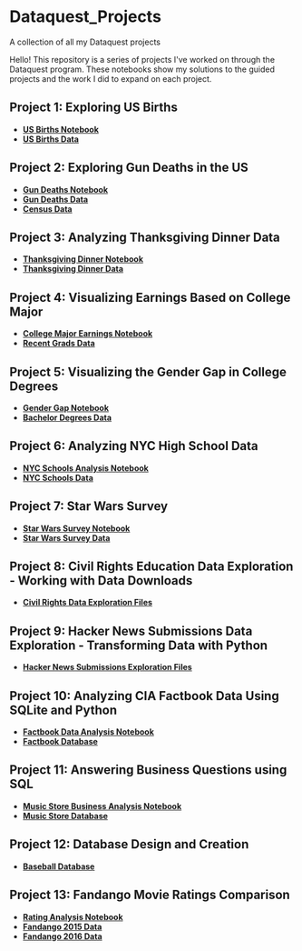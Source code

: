 # Dataquest_Projects
A collection of all my Dataquest projects

Hello! This repository is a series of projects I've worked on through the Dataquest program. These notebooks show my solutions to the guided projects and the work I did to expand on each project.

## Project 1: Exploring US Births
 - __[US Births Notebook](https://github.com/fcdiomede/Dataquest_Projects/blob/master/Project_1/US_Births_GP.ipynb)__
 - __[US Births Data](https://github.com/fcdiomede/Dataquest_Projects/blob/master/Project_1/US_births_1994-2003_CDC_NCHS.csv)__
 
 ## Project 2: Exploring Gun Deaths in the US
  - __[Gun Deaths Notebook](https://github.com/fcdiomede/Dataquest_Projects/blob/master/Project_2/Gun_Deaths_GP.ipynb)__
  - __[Gun Deaths Data](https://github.com/fcdiomede/Dataquest_Projects/blob/master/guns.csv)__
  - __[Census Data](https://github.com/fcdiomede/Dataquest_Projects/blob/master/Project_2/census.csv)__
  
  ## Project 3: Analyzing Thanksgiving Dinner Data
 - __[Thanksgiving Dinner Notebook](https://github.com/fcdiomede/Dataquest_Projects/blob/master/Project_3/Thanksgiving_Dinner_GP.ipynb)__
 - __[Thanksgiving Dinner Data](https://github.com/fcdiomede/Dataquest_Projects/blob/master/Project_3/thanksgiving.csv)__
 
 ## Project 4: Visualizing Earnings Based on College Major
 - __[College Major Earnings Notebook](https://github.com/fcdiomede/Dataquest_Projects/blob/master/Project_4/Earnings_CollegeMajors_GP.ipynb)__
 - __[Recent Grads Data](https://github.com/fcdiomede/Dataquest_Projects/blob/master/Project_4/recent-grads.csv)__
 
  ## Project 5: Visualizing the Gender Gap in College Degrees
 - __[Gender Gap Notebook](https://github.com/fcdiomede/Dataquest_Projects/blob/master/Project_5/Gender_Gap_GPP.ipynb)__
 - __[Bachelor Degrees Data](https://github.com/fcdiomede/Dataquest_Projects/blob/master/Project_5/percent-bachelors-degrees-women-usa.csv)__

  ## Project 6:  Analyzing NYC High School Data
 - __[NYC Schools Analysis Notebook](https://github.com/fcdiomede/Dataquest_Projects/blob/master/Project_6/Schools.ipynb)__
 - __[NYC Schools Data](https://github.com/fcdiomede/Dataquest_Projects/tree/master/Project_6/NYC_Schools_Data)__

 ## Project 7:  Star Wars Survey
 - __[Star Wars Survey Notebook](https://github.com/fcdiomede/Dataquest_Projects/blob/master/Project_7/Star_Wars_Survey_GP.ipynb)__
 - __[Star Wars Survey Data](https://github.com/fcdiomede/Dataquest_Projects/tree/master/Project_7/star_wars.csv)__
 
  ## Project 8:  Civil Rights Education Data Exploration - Working with Data Downloads
 - __[Civil Rights Data Exploration Files](https://github.com/fcdiomede/Dataquest_Projects/tree/master/Project_8/scripts)__
 
  ## Project 9:  Hacker News Submissions Data Exploration - Transforming Data with Python
 - __[Hacker News Submissions Exploration Files](https://github.com/fcdiomede/Dataquest_Projects/tree/master/Project_9)__
 
  ## Project 10:  Analyzing CIA Factbook Data Using SQLite and Python
 - __[Factbook Data Analysis Notebook](https://github.com/fcdiomede/Dataquest_Projects/blob/master/Project_10/Factbook_Data_GP.ipynb)__
 - __[Factbook Database](https://github.com/fcdiomede/Dataquest_Projects/tree/master/Project_10/factbook.db)__
 
  ## Project 11:  Answering Business Questions using SQL
 - __[Music Store Business Analysis Notebook](https://github.com/fcdiomede/Dataquest_Projects/blob/master/Project_11/Business_Questions_SQL_GP.ipynb)__
 - __[Music Store Database](https://github.com/fcdiomede/Dataquest_Projects/blob/master/Project_11/chinook.db)__
 
  ## Project 12:  Database Design and Creation
 - __[Baseball Database](https://github.com/fcdiomede/Dataquest_Projects/tree/master/Project_12)__
 
  ## Project 13:  Fandango Movie Ratings Comparison
 - __[Rating Analysis Notebook](https://github.com/fcdiomede/Dataquest_Projects/blob/master/Project_13/Fandango_Ratings_GP.ipynb)__
 - __[Fandango 2015 Data](https://github.com/fcdiomede/Dataquest_Projects/blob/master/Project_13/fandango_score_comparison.csv)__
 - __[Fandango 2016 Data](https://github.com/fcdiomede/Dataquest_Projects/blob/master/Project_13/movie_ratings_16_17.csv)__
 

